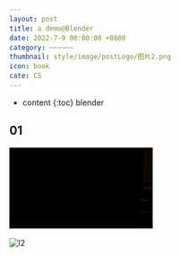 ```yaml
---
layout: post
title: a demo@Blender
date: 2022-7-9 00:00:00 +0800
category: ~~~~~~
thumbnail: style/image/postLogo/图片2.png
icon: book
cate: CS
---
```



* content
{:toc}
blender



## 01

![0000-0120_0001](style/image/ALL_MD_PIC/0000-0120_0001.gif)

![l2](style/image/ALL_MD_PIC/l2.png)